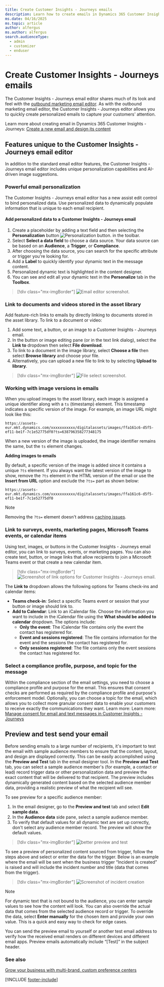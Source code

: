 ```yaml
---
title: Create Customer Insights - Journeys emails
description: Learn how to create emails in Dynamics 365 Customer Insights - Journeys.
ms.date: 04/16/2025
ms.topic: article
author: alfergus
ms.author: alfergus
search.audienceType: 
  - admin
  - customizer
  - enduser
---
```


# Create Customer Insights - Journeys emails

The Customer Insights - Journeys email editor shares much of its look and feel with the [outbound marketing email editor](prepare-marketing-emails.md). As with the outbound marketing email editor, the Customer Insights - Journeys editor allows you to quickly create personalized emails to capture your customers' attention.

Learn more about creating email in Dynamics 365 Customer Insights - Journeys: [Create a new email and design its content](email-design.md)

## Features unique to the Customer Insights - Journeys email editor

In addition to the standard email editor features, the Customer Insights - Journeys email editor includes unique personalization capabilities and AI-driven image suggestions.

### Powerful email personalization

The Customer Insights - Journeys email editor has a new assist edit control to bind personalized data. Use personalized data to dynamically populate information that is unique to each email recipient.

#### Add personalized data to a Customer Insights - Journeys email

1. Create a placeholder by adding a text field and then selecting the **Personalization** button ![Personalization button.](media/real-time-marketing-personalization.png "Personalization button") in the toolbar.
1. Select **Select a data field** to choose a data source. Your data source can be based on an **Audience**, a **Trigger**, or **Compliance**.
1. After choosing the data source, you can search for the specific attribute or trigger you're looking for.
1. Add a **Label** to quickly identify your dynamic text in the message content.
1. Personalized dynamic text is highlighted in the content designer.
1. You can see and edit all your dynamic text in the **Personalize** tab in the **Toolbox**.

> [!div class="mx-imgBorder"]
> ![Email editor screenshot.](media/real-time-marketing-email-editor.png "Email editor screenshot")

### Link to documents and videos stored in the asset library

Add feature-rich links to emails by directly linking to documents stored in the asset library. To link to a document or video:

1. Add some text, a button, or an image to a Customer Insights - Journeys email.
1. In the button or image editing pane (or in the text link dialog), select the **Link to** dropdown then select **File download**.
1. To link to a document in the image library, select **Choose a file** then select **Browse library** and choose your file.
1. Alternatively, you can upload a new file to link to by selecting **Upload to library**.

> [!div class="mx-imgBorder"]
> ![File select screenshot.](media/real-time-marketing-email-file-link.png "File select screenshot")

### Working with image versions in emails

When you upload images to the asset library, each image is assigned a unique identifier along with a `ts` (timestamp) element. This timestamp indicates a specific version of the image. For example, an image URL might look like this:

`https://assets-eur.mkt.dynamics.com/xxxxxxxxxxx/digitalassets/images/ffa161c6-d5f5-ef11-be1f-7c1e52775df0?ts=638796358277348175`

When a new version of the image is uploaded, the image identifier remains the same, but the `ts` element changes.

**Adding images to emails**

By default, a specific version of the image is added since it contains a unique `?ts` element. If you always want the latest version of the image to show, remove the `?ts` element in the HTML version of the email or use the **Insert from URL** option and exclude the `?ts=` part as shown below: 

`https://assets-eur.mkt.dynamics.com/xxxxxxxxxxx/digitalassets/images/ffa161c6-d5f5-ef11-be1f-7c1e52775df0`

> [!NOTE]
> Removing the `?ts=` element doesn't address [caching issues](upload-images-files.md#edit-assets).

### Link to surveys, events, marketing pages, Microsoft Teams events, or calendar items

Using text, images, or buttons in the Customer Insights - Journeys email editor, you can link to surveys, events, or marketing pages. You can also create text, button, or image links that allow recipients to join a Microsoft Teams event or that create a new calendar item.

  > [!div class="mx-imgBorder"]
  > ![Screenshot of link options for Customer Insights - Journeys email.](media/real-time-marketing-email-button2.png "Screenshot of link options for Customer Insights - Journeys email")

The **Link to** dropdown allows the following options for Teams check-ins and calendar items:

- **Teams check-in**: Select a specific Teams event or session that your button or image should link to.
- **Add to Calendar**: Link to an iCalendar file. Choose the information you want to include in the iCalendar file using the **What should be added to calendar** dropdown. The options include:
    - **Only the event**: The iCalendar file contains only the event the contact has registered for.
    - **Event and sessions registered**: The file contains information for the event and the sessions the contact has registered for.
    - **Only sessions registered**: The file contains only the event sessions the contact has registered for.

### Select a compliance profile, purpose, and topic for the message

Within the compliance section of the email settings, you need to choose a compliance profile and purpose for the email. This ensures that consent checks are performed as required by the compliance profile and purpose's enforcement model. Optionally, you can choose a topic for the email, which allows you to collect more granular consent data to enable your customers to receive exactly the communications they want. Learn more: Learn more: [Manage consent for email and text messages in Customer Insights - Journeys](real-time-marketing-email-text-consent.md)

## Preview and test send your email

Before sending emails to a large number of recipients, it's important to test the email with sample audience members to ensure that the content, layout, and design are displayed correctly. This can be easily accomplished using the **Preview and Test** tab in the email designer tool. In the **Preview and Test** tab, you can select a sample audience member's (for example, a contact or lead) record trigger data or other personalization data and preview the exact content that will be delivered to that recipient. The preview includes dynamically generated content based on the selected audience member data, providing a realistic preview of what the recipient will see.

To see preview for a specific audience member:

1. In the email designer, go to the **Preview and test** tab and select **Edit sample data**.
1. In the **Audience data** side pane, select a sample audience member.
1. To verify that default values for all dynamic text are set up correctly, don't select any audience member record. The preview will show the default values.

> [!div class="mx-imgBorder"]
> ![better preview and test](media/real-time-marketing-better-preview-and-test.png "better preview and test")

To see a preview of personalized content sourced from trigger, follow the steps above and select or enter the data for the trigger. Below is an example where the email will be sent when the business trigger “Incident is created” is raised and will include the incident number and title (data that comes from the trigger).

> [!div class="mx-imgBorder"]
> ![Screenshot of incident creation](media/real-time-marketing-incident-creation.png "Screenshot of incident creation")

> [!NOTE]
> For dynamic text that is not bound to the audience, you can enter sample values to see how the content will look. You can also override the actual data that comes from the selected audience record or trigger. To override the data, select **Enter manually** for the chosen item and provide your own value. This is a quick and easy way to check for edge cases.

You can send the preview email to yourself or another test email address to verify how the received email renders on different devices and different email apps. Preview emails automatically include “[Test]” in the subject header.

### See also

[Grow your business with multi-brand, custom preference centers](real-time-marketing-compliance-settings.md)

[!INCLUDE [footer-include](./includes/footer-banner.md)]
